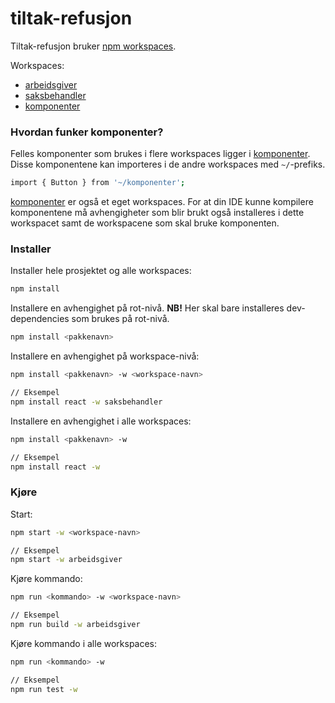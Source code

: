 # tiltak-refusjon

Tiltak-refusjon bruker [npm workspaces](https://docs.npmjs.com/cli/v7/using-npm/workspaces).

Workspaces:

-   [arbeidsgiver](./arbeidsgiver)
-   [saksbehandler](./saksbehandler)
-   [komponenter](./komponenter)

### Hvordan funker komponenter?

Felles komponenter som brukes i flere workspaces ligger i [komponenter](./komponenter). Disse komponentene kan importeres i de andre workspaces med `~/`-prefiks.

```bash
import { Button } from '~/komponenter';
```

[komponenter](./komponenter) er også et eget workspaces.
For at din IDE kunne kompilere komponentene må avhengigheter som blir brukt også installeres i dette workspacet samt de workspacene som skal bruke komponenten.

### Installer

Installer hele prosjektet og alle workspaces:

```bash
npm install
```

Installere en avhengighet på rot-nivå.
**NB!** Her skal bare installeres dev-dependencies som brukes på rot-nivå.

```bash
npm install <pakkenavn>
```

Installere en avhengighet på workspace-nivå:

```bash
npm install <pakkenavn> -w <workspace-navn>

// Eksempel
npm install react -w saksbehandler
```

Installere en avhengighet i alle workspaces:

```bash
npm install <pakkenavn> -w

// Eksempel
npm install react -w
```

### Kjøre

Start:

```bash
npm start -w <workspace-navn>

// Eksempel
npm start -w arbeidsgiver
```

Kjøre kommando:

```bash
npm run <kommando> -w <workspace-navn>

// Eksempel
npm run build -w arbeidsgiver
```

Kjøre kommando i alle workspaces:

```bash
npm run <kommando> -w

// Eksempel
npm run test -w
```
